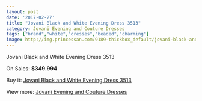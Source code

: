 ```yaml
---
layout: post
date: '2017-02-27'
title: "Jovani Black and White Evening Dress 3513"
category: Jovani Evening and Couture Dresses
tags: ["brand","white","dresses","beaded","charming"]
image: http://img.princessan.com/9189-thickbox_default/jovani-black-and-white-evening-dress-3513.jpg
---
```

Jovani Black and White Evening Dress 3513

On Sales: **$349.994**
<a href="https://www.princessan.com/en/jovani-evening-and-couture-dresses/4028-jovani-black-and-white-evening-dress-3513.html"><amp-img layout="responsive" width="600" height="600" src="//img.princessan.com/9189-thickbox_default/jovani-black-and-white-evening-dress-3513.jpg" alt="Jovani Black and White Evening Dress 3513 0" /></a>
<a href="https://www.princessan.com/en/jovani-evening-and-couture-dresses/4028-jovani-black-and-white-evening-dress-3513.html"><amp-img layout="responsive" width="600" height="600" src="//img.princessan.com/9191-thickbox_default/jovani-black-and-white-evening-dress-3513.jpg" alt="Jovani Black and White Evening Dress 3513 1" /></a>
<a href="https://www.princessan.com/en/jovani-evening-and-couture-dresses/4028-jovani-black-and-white-evening-dress-3513.html"><amp-img layout="responsive" width="600" height="600" src="//img.princessan.com/9190-thickbox_default/jovani-black-and-white-evening-dress-3513.jpg" alt="Jovani Black and White Evening Dress 3513 2" /></a>

Buy it: [Jovani Black and White Evening Dress 3513](https://www.princessan.com/en/jovani-evening-and-couture-dresses/4028-jovani-black-and-white-evening-dress-3513.html "Jovani Black and White Evening Dress 3513")

View more: [Jovani Evening and Couture Dresses](https://www.princessan.com/en/27-jovani-evening-and-couture-dresses "Jovani Evening and Couture Dresses")